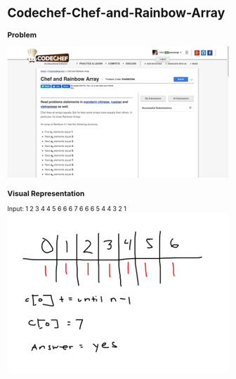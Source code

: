 # Codechef-Chef-and-Rainbow-Array
### Problem  
![](capture.png)
### Visual Representation
Input: 1 2 3 4 4 5 6 6 6 7 6 6 6 5 4 4 3 2 1
![](vis.png)
